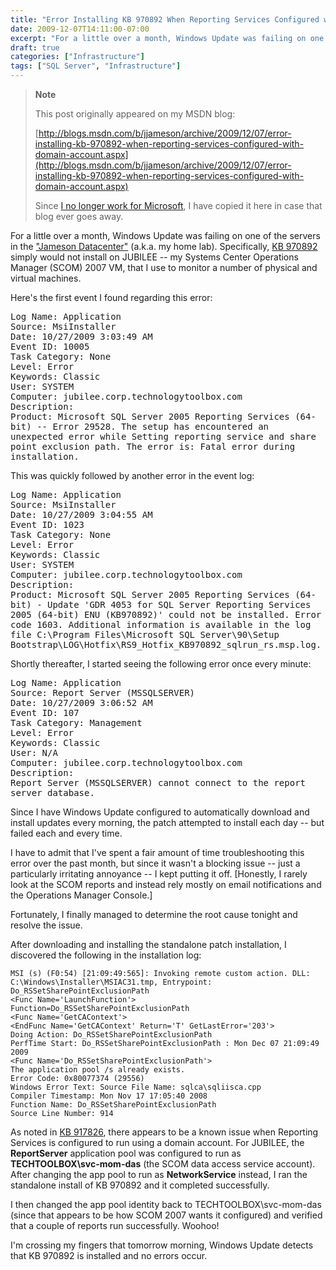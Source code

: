 ```yaml
---
title: "Error Installing KB 970892 When Reporting Services Configured with Domain Account"
date: 2009-12-07T14:11:00-07:00
excerpt: "For a little over a month, Windows Update was failing on one of the servers in the \"Jameson Datacenter\" (a.k.a. my home lab). Specifically, KB 970892 simply would not install on JUBILEE -- my Systems Center Operations Manager (SCOM) 2007 VM, that I use..."
draft: true
categories: ["Infrastructure"]
tags: ["SQL Server", "Infrastructure"]
---
```


> **Note**
>
> This post originally appeared on my MSDN blog:
>
> [http://blogs.msdn.com/b/jjameson/archive/2009/12/07/error-installing-kb-970892-when-reporting-services-configured-with-domain-account.aspx](http://blogs.msdn.com/b/jjameson/archive/2009/12/07/error-installing-kb-970892-when-reporting-services-configured-with-domain-account.aspx)
>
> Since [I no longer work for Microsoft](/blog/jjameson/2011/09/02/last-day-with-microsoft), I have copied it here in case that blog                 ever goes away.

For a little over a month, Windows Update was failing on one of the servers in the         ["Jameson Datacenter"](/blog/jjameson/2009/09/14/the-jameson-datacenter)         (a.k.a. my home lab). Specifically, [KB 970892](http://support.microsoft.com/kb/970892) simply would not install on JUBILEE -- my Systems Center Operations         Manager (SCOM) 2007 VM, that I use to monitor a number of physical and virtual machines.

Here's the first event I found regarding this error:

<samp>            Log Name: Application<br>
Source: MsiInstaller<br>
Date: 10/27/2009 3:03:49 AM<br>
Event ID: 10005<br>
Task Category: None<br>
Level: Error<br>
Keywords: Classic<br>
User: SYSTEM<br>
Computer: jubilee.corp.technologytoolbox.com<br>
Description:<br>
Product: Microsoft SQL Server 2005 Reporting Services (64-bit) -- Error 29528. The
setup has encountered an unexpected error while Setting reporting service and share
point exclusion path. The error is: Fatal error during installation.</samp>

This was quickly followed by another error in the event log:

<samp>            Log Name: Application<br>
Source: MsiInstaller<br>
Date: 10/27/2009 3:04:55 AM<br>
Event ID: 1023<br>
Task Category: None<br>
Level: Error<br>
Keywords: Classic<br>
User: SYSTEM<br>
Computer: jubilee.corp.technologytoolbox.com<br>
Description:<br>
Product: Microsoft SQL Server 2005 Reporting Services (64-bit) - Update 'GDR 4053
for SQL Server Reporting Services 2005 (64-bit) ENU (KB970892)' could not be installed.
Error code 1603. Additional information is available in the log file C:\Program
Files\Microsoft SQL Server\90\Setup Bootstrap\LOG\Hotfix\RS9_Hotfix_KB970892_sqlrun_rs.msp.log.</samp>

Shortly thereafter, I started seeing the following error once every minute:

<samp>            Log Name: Application<br>
Source: Report Server (MSSQLSERVER)<br>
Date: 10/27/2009 3:06:52 AM<br>
Event ID: 107<br>
Task Category: Management<br>
Level: Error<br>
Keywords: Classic<br>
User: N/A<br>
Computer: jubilee.corp.technologytoolbox.com<br>
Description:<br>
Report Server (MSSQLSERVER) cannot connect to the report server database.</samp>

Since I have Windows Update configured to automatically download and install updates         every morning, the patch attempted to install each day -- but failed each and every         time.

I have to admit that I've spent a fair amount of time troubleshooting this error         over the past month, but since it wasn't a blocking issue -- just a particularly         irritating annoyance -- I kept putting it off. [Honestly, I rarely look at the SCOM         reports and instead rely mostly on email notifications and the Operations Manager         Console.]

Fortunately, I finally managed to determine the root cause tonight and resolve the         issue.

After downloading and installing the standalone patch installation, I discovered         the following in the installation log:

```
MSI (s) (F0:54) [21:09:49:565]: Invoking remote custom action. DLL: C:\Windows\Installer\MSIAC31.tmp, Entrypoint: Do_RSSetSharePointExclusionPath
<Func Name='LaunchFunction'>
Function=Do_RSSetSharePointExclusionPath
<Func Name='GetCAContext'>
<EndFunc Name='GetCAContext' Return='T' GetLastError='203'>
Doing Action: Do_RSSetSharePointExclusionPath
PerfTime Start: Do_RSSetSharePointExclusionPath : Mon Dec 07 21:09:49 2009
<Func Name='Do_RSSetSharePointExclusionPath'>
The application pool /s already exists.
Error Code: 0x80077374 (29556)
Windows Error Text: Source File Name: sqlca\sqliisca.cpp
Compiler Timestamp: Mon Nov 17 17:05:40 2008
Function Name: Do_RSSetSharePointExclusionPath
Source Line Number: 914
```

As noted in [KB 917826](http://support.microsoft.com/kb/917826), there         appears to be a known issue when Reporting Services is configured to run using a         domain account. For JUBILEE, the **ReportServer** application pool         was configured to run as **TECHTOOLBOX\svc-mom-das** (the SCOM data         access service account). After changing the app pool to run as **NetworkService** instead, I ran the standalone install of KB 970892 and it completed successfully.

I then changed the app pool identity back to TECHTOOLBOX\svc-mom-das (since that         appears to be how SCOM 2007 wants it configured) and verified that a couple of reports         run successfully. Woohoo!

I'm crossing my fingers that tomorrow morning, Windows Update detects that KB 970892         is installed and no errors occur.

